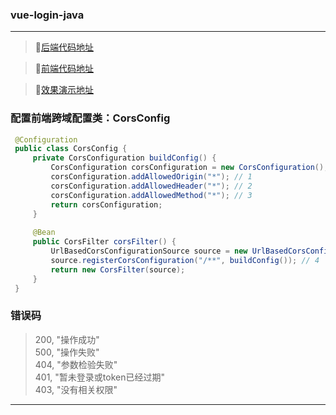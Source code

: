 ### vue-login-java

---

> 👊[后端代码地址 ](https://github.com/xiaolhe/vue-login-java.git)<br>

> 👊[前端代码地址 ](https://github.com/xiaolhe/vue-login-java.git)<br>

> 👊[效果演示地址 ](https://blog.csdn.net/qq_41086359/article/details/109514918)

### 配置前端跨域配置类：CorsConfig

```java
 @Configuration
 public class CorsConfig {
     private CorsConfiguration buildConfig() {
         CorsConfiguration corsConfiguration = new CorsConfiguration();
         corsConfiguration.addAllowedOrigin("*"); // 1
         corsConfiguration.addAllowedHeader("*"); // 2
         corsConfiguration.addAllowedMethod("*"); // 3
         return corsConfiguration;
     }
 
     @Bean
     public CorsFilter corsFilter() {
         UrlBasedCorsConfigurationSource source = new UrlBasedCorsConfigurationSource();
         source.registerCorsConfiguration("/**", buildConfig()); // 4
         return new CorsFilter(source);
     }
 }
```




### 错误码
> 200, "操作成功"<br>
  500, "操作失败"<br>
  404, "参数检验失败"<br>
  401, "暂未登录或token已经过期"<br>
  403, "没有相关权限"<br>

---


